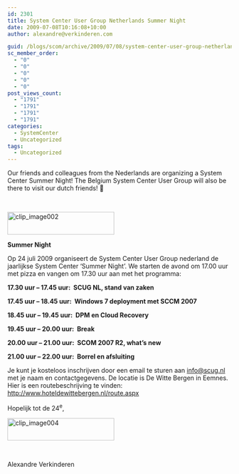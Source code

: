 ```yaml
---
id: 2301
title: System Center User Group Netherlands Summer Night
date: 2009-07-08T10:16:08+10:00
author: alexandre@verkinderen.com

guid: /blogs/scom/archive/2009/07/08/system-center-user-group-netherlands-summer-night.aspx
sc_member_order:
  - "0"
  - "0"
  - "0"
  - "0"
  - "0"
post_views_count:
  - "1791"
  - "1791"
  - "1791"
  - "1791"
categories:
  - SystemCenter
  - Uncategorized
tags:
  - Uncategorized
---
```

Our friends and colleagues from the Nederlands are organizing a System Center Summer Night! The Belgium System Center User Group will also be there to visit our dutch friends! 🙂

&#160;

[<img style="border-bottom: 0px;border-left: 0px;border-top: 0px;border-right: 0px" border="0" alt="clip_image002" src="http://scug.be/scom/files/2012/06/clip_image002_thumb_4AE7D43D.gif" width="240" height="51" />](http://scug.be/scom/files/2012/06/clip_image002_1ABDF8C9.gif)

**Summer Night**

Op 24 juli 2009 organiseert de System Center User Group nederland de jaarlijkse System Center ‘Summer Night’. We starten de avond om 17.00 uur met pizza en vangen om 17.30 uur aan met het programma:

**17.30 uur – 17.45 uur:&#160; SCUG NL, stand van zaken**

**17.45 uur – 18.45 uur:&#160; Windows 7 deployment met SCCM 2007**

**18.45 uur – 19.45 uur:&#160; DPM en Cloud Recovery**

**19.45 uur – 20.00 uur:&#160; Break**

**20.00 uur – 21.00 uur:&#160; SCOM 2007 R2, what’s new**

**21.00 uur – 22.00 uur:&#160; Borrel en afsluiting**

Je kunt je kosteloos inschrijven door een email te sturen aan <info@scug.nl> met je naam en contactgegevens. De locatie is De Witte Bergen in Eemnes. Hier is een routebeschrijving te vinden: <http://www.hoteldewittebergen.nl/route.aspx>

Hopelijk tot de 24<sup>e</sup>,

[<img style="border-bottom: 0px;border-left: 0px;border-top: 0px;border-right: 0px" border="0" alt="clip_image004" src="http://scug.be/scom/files/2012/06/clip_image004_thumb_217392FD.gif" width="240" height="50" />](http://scug.be/scom/files/2012/06/clip_image004_5F6D23BB.gif)

&#160;

Alexandre Verkinderen
